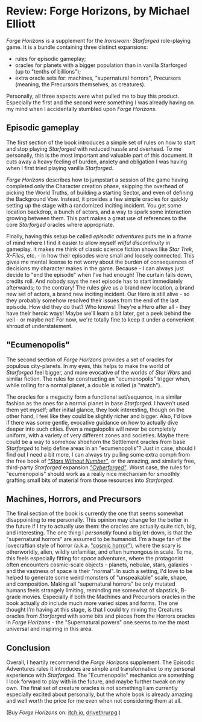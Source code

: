 # Review: Forge Horizons, by Michael Elliott

_Forge Horizons_ is a supplement for the _Ironsworn: Starforged_ role-playing game.
It is a bundle containing three distinct expansions:
 - rules for episodic gameplay;
 - oracles for planets with a bigger population than in vanilla Starforged (up to "tenths of billions");
 - extra oracle sets for: machines, "supernatural horrors", Precursors (meaning, the Precursors themselves, as creatures).

Personally, all three aspects were what pulled me to buy this product.
Especially the first and the second were something I was already having on my mind
when I accidentally stumbled upon _Forge Horizons_.

## Episodic gameplay

The first section of the book introduces a simple set of rules
on how to start and stop playing _Starforged_ with reduced hassle and overhead.
To me personally, this is the most important and valuable part of this document.
It cuts away a heavy feeling of burden, anxiety and obligation
I was having when I first tried playing vanilla _Starforged_.

_Forge Horizons_ describes how to jumpstart a session of the game
having completed only the Character creation phase,
skipping the overhead of picking the World Truths,
of building a starting Sector,
and even of defining the Background Vow.
Instead, it provides a few simple oracles
for quickly setting up the stage with a randomized inciting incident.
You get some location backdrop,
a bunch of actors,
and a way to spark some interaction growing between them.
This part makes a great use of references to the core _Starforged_ oracles where appropriate.

Finally, having this setup be called _episodic adventures_
puts me in a frame of mind where I find it easier to allow myself
_wilful discontinuity_ in gameplay.
It makes me think of classic science fiction shows like _Star Trek_,
_X-Files_, etc. - in how their episodes were small and loosely connected.
This gives me mental license to not worry
about the burden of consequences of decisions my character makes in the game.
Because - I can always just decide to "end the episode" when I've had enough!
The curtain falls down, credits roll.
And nobody says the next episode has to start immediately afterwards;
to the contrary!
The rules give us a brand new location, a brand new set of actors, a brand new inciting incident.
Our Hero is still alive - so they probably somehow resolved their issues from the end of the last episode.
How did they do that? Who knows! They're a Hero after all - they have their heroic ways!
Maybe we'll learn a bit later, get a peek behind the veil - or maybe not!
For now, we're totally fine to keep it under a convenient shroud of understatement.

## "Ecumenopolis"

The second section of _Forge Horizons_ provides a set of oracles
for populous city-planets.
In my eyes, this helps to make the world of _Starforged_ feel bigger,
and more evocative of the worlds of _Star Wars_ and similar fiction.
The rules for constructing an "ecumenopolis" trigger
when, while rolling for a normal planet, a double is rolled (a "match").

The oracles for a megacity form a functional set/sequence,
in a similar fashion as the ones for a normal planet in base _Starforged_.
I haven't used them yet myself;
after initial glance, they look interesting,
though on the other hand, I feel like they could be slightly richer and bigger.
Also, I'd love if there was some gentle, evocative guidance
on how to actually dive deeper into such cities.
Even a megalopolis will never be completely uniform,
with a variety of very different zones and societies.
Maybe there could be a way to somehow shoehorn
the Settlement oracles from base _Starforged_ to help define areas in an "ecumenopolis"?
Just in case, should I find out I need a bit more,
I can always try pulling some extra oomph from
the free book of _["Stars Without Number"](
https://www.drivethrurpg.com/en/product/230009/Stars-Without-Number-Revised-Edition-Free-Version)_,
or the amazing, and similarly free,
third-party _Starforged_ expansion
_["Cyberforged"](
https://the-homebrewster.itch.io/cyberforged)_.
Worst case, the rules for "ecumenopolis"
should work as a really nice mechanism for
smoothly grafting small bits of material from those resources
into _Starforged_.

## Machines, Horrors, and Precursors

The final section of the book is currently the one that
seems somewhat disappointing to me personally.
This opinion may change for the better in the future if I try to actually use them:
the oracles are actually quite rich, big, and interesting.
The one thing I _personally_ found a big let-down, is that
the "supernatural horrors" are assumed to be humanoid.
I'm a huge fan of the lovecraftian style of horror
(a.k.a. ["cosmic horror"](https://en.wikipedia.org/wiki/Lovecraftian_horror)),
where the scary is otherworldly, alien, wildly unfamiliar,
and often humongous in scale.
To me, this feels especially fitting for _space_ adventures,
where the protagonist often encounters cosmic-scale objects -
planets, nebulae, stars, galaxies - and the vastness of space
is their "normal".
In such a setting, I'd love to be helped to generate some
weird monsters of "unspeakable" scale, shape, and composition.
Making all "supernatural horrors" be only mutated humans feels strangely limiting,
reminding me somewhat of slapstick, B-grade movies.
Especially if both the Machines and Precursors oracles in the book actually _do_
include much more varied sizes and forms.
The one thought I'm having at this stage,
is that I could try mixing the Creatures oracles from _Starforged_
with some bits and pieces from the Horrors oracles in _Forge Horizons_ -
the "Supernatural powers" one seems to me the most universal and inspiring in this area.

## Conclusion

Overall, I heartily recommend the _Forge Horizons_ supplement.
The Episodic Adventures rules it introduces are simple
and transformative to my personal experience with _Starforged_.
The "Ecumenopolis" mechanics are something I look forward to play with in the future,
and maybe further tweak on my own.
The final set of creature oracles is not something
I am currently especially excited about personally,
but the whole book is already amazing and well worth the price for me
even when not considering them at all.

(Buy _Forge Horizons_ on:
[itch.io](https://notwriting.itch.io/forge-horizons),
[drivethrurpg](https://www.drivethrurpg.com/en/product/398748/forge-horizons).)

